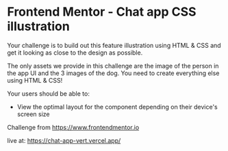# Frontend Mentor - Chat app CSS illustration

Your challenge is to build out this feature illustration using HTML & CSS and get it looking as close to the design as possible.

The only assets we provide in this challenge are the image of the person in the app UI and the 3 images of the dog. You need to create everything else using HTML & CSS!

Your users should be able to:

- View the optimal layout for the component depending on their device's screen size

Challenge from https://www.frontendmentor.io

live at: https://chat-app-vert.vercel.app/
